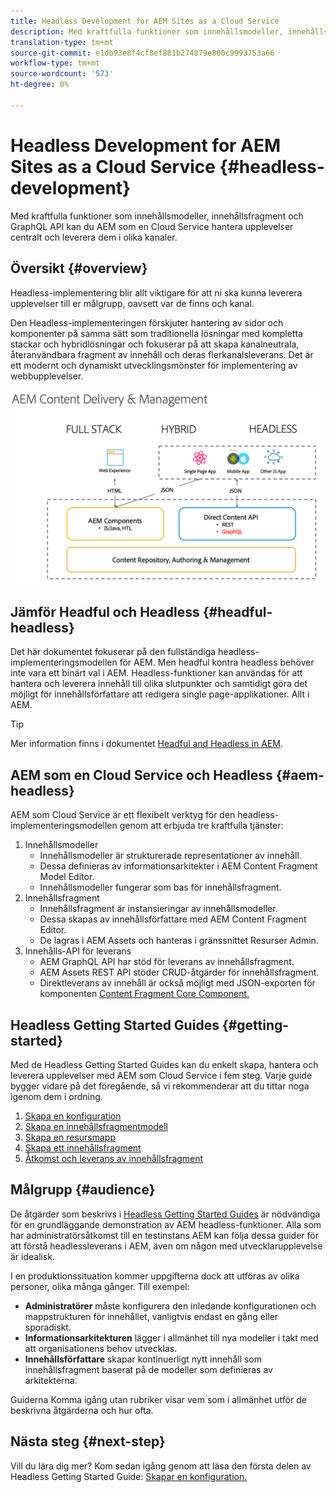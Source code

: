 ```yaml
---
title: Headless Development for AEM Sites as a Cloud Service
description: Med kraftfulla funktioner som innehållsmodeller, innehållsfragment och GraphQL API kan du AEM som en Cloud Service hantera upplevelser centralt och leverera dem i olika kanaler.
translation-type: tm+mt
source-git-commit: e1db93e8f4cf8ef881b274879e800c9993753a66
workflow-type: tm+mt
source-wordcount: '573'
ht-degree: 0%

---
```



# Headless Development for AEM Sites as a Cloud Service {#headless-development}

Med kraftfulla funktioner som innehållsmodeller, innehållsfragment och GraphQL API kan du AEM som en Cloud Service hantera upplevelser centralt och leverera dem i olika kanaler.

## Översikt {#overview}

Headless-implementering blir allt viktigare för att ni ska kunna leverera upplevelser till er målgrupp, oavsett var de finns och kanal.

Den Headless-implementeringen förskjuter hantering av sidor och komponenter på samma sätt som traditionella lösningar med kompletta stackar och hybridlösningar och fokuserar på att skapa kanalneutrala, återanvändbara fragment av innehåll och deras flerkanalsleverans. Det är ett modernt och dynamiskt utvecklingsmönster för implementering av webbupplevelser.

![AEM implementeringsmodeller](assets/aem-implementation-models.png)

## Jämför Headful och Headless {#headful-headless}

Det här dokumentet fokuserar på den fullständiga headless-implementeringsmodellen för AEM. Men headful kontra headless behöver inte vara ett binärt val i AEM. Headless-funktioner kan användas för att hantera och leverera innehåll till olika slutpunkter och samtidigt göra det möjligt för innehållsförfattare att redigera single page-applikationer. Allt i AEM.

>[!TIP]
>
>Mer information finns i dokumentet [Headful and Headless in AEM](/help/implementing/developing/headful-headless.md).

## AEM som en Cloud Service och Headless {#aem-headless}

AEM som Cloud Service är ett flexibelt verktyg för den headless-implementeringsmodellen genom att erbjuda tre kraftfulla tjänster:

1. Innehållsmodeller
   * Innehållsmodeller är strukturerade representationer av innehåll.
   * Dessa definieras av informationsarkitekter i AEM Content Fragment Model Editor.
   * Innehållsmodeller fungerar som bas för innehållsfragment.
1. Innehållsfragment
   * Innehållsfragment är instansieringar av innehållsmodeller.
   * Dessa skapas av innehållsförfattare med AEM Content Fragment Editor.
   * De lagras i AEM Assets och hanteras i gränssnittet Resurser Admin.
1. Innehålls-API för leverans
   * AEM GraphQL API har stöd för leverans av innehållsfragment.
   * AEM Assets REST API stöder CRUD-åtgärder för innehållsfragment.
   * Direktleverans av innehåll är också möjligt med JSON-exporten för komponenten [Content Fragment Core Component.](https://docs.adobe.com/content/help/en/experience-manager-core-components/using/components/content-fragment-component.html)

## Headless Getting Started Guides {#getting-started}

Med de Headless Getting Started Guides kan du enkelt skapa, hantera och leverera upplevelser med AEM som Cloud Service i fem steg. Varje guide bygger vidare på det föregående, så vi rekommenderar att du tittar noga igenom dem i ordning.

1. [Skapa en konfiguration](getting-started/create-configuration.md)
1. [Skapa en innehållsfragmentmodell](getting-started/create-content-model.md)
1. [Skapa en resursmapp](getting-started/create-assets-folder.md)
1. [Skapa ett innehållsfragment](getting-started/create-content-fragment.md)
1. [Åtkomst och leverans av innehållsfragment](getting-started/create-api-request.md)

## Målgrupp {#audience}

De åtgärder som beskrivs i [Headless Getting Started Guides](#getting-started) är nödvändiga för en grundläggande demonstration av AEM headless-funktioner. Alla som har administratörsåtkomst till en testinstans AEM kan följa dessa guider för att förstå headlessleverans i AEM, även om någon med utvecklarupplevelse är idealisk.

I en produktionssituation kommer uppgifterna dock att utföras av olika personer, olika många gånger. Till exempel:

* **Administratörer** måste konfigurera den inledande konfigurationen och mappstrukturen för innehållet, vanligtvis endast en gång eller sporadiskt.
* **Informationsarkitekturen** lägger i allmänhet till nya modeller i takt med att organisationens behov utvecklas.
* **Innehållsförfattare** skapar kontinuerligt nytt innehåll som innehållsfragment baserat på de modeller som definieras av arkitekterna.

Guiderna Komma igång utan rubriker visar vem som i allmänhet utför de beskrivna åtgärderna och hur ofta.

## Nästa steg {#next-step}

Vill du lära dig mer? Kom sedan igång genom att läsa den första delen av Headless Getting Started Guide: [Skapar en konfiguration.](getting-started/create-configuration.md)
